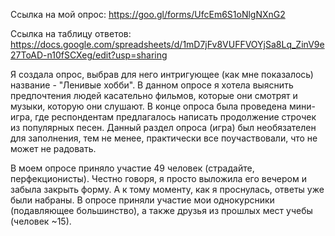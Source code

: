 Ссылка на мой опрос: https://goo.gl/forms/UfcEm6S1oNlgNXnG2

Ссылка на таблицу ответов: https://docs.google.com/spreadsheets/d/1mD7jFv8VUFFVOYjSa8Lq_ZinV9e27ToAD-n10fSCXeg/edit?usp=sharing

Я создала опрос, выбрав для него интригующее (как мне показалось) название - "Ленивые хобби". В данном опросе я хотела выяснить предпочтения людей касательно фильмов, которые они смотрят и музыки, которую они слушают. В конце опроса была проведена мини-игра, где респондентам предлагалось написать продолжение строчек из популярных песен. Данный раздел опроса (игра) был необязателен для заполнения, тем не менее, практически все поучаствовали, что не может не радовать.

В моем опросе приняло участие 49 человек (страдайте, перфекционисты). Честно говоря, я просто выложила его вечером и забыла закрыть форму. А к тому моменту, как я проснулась, ответы уже были набраны. В опросе приняли участие мои однокурсники (подавляющее большинство), а также друзья из прошлых мест учебы (человек ~15).
